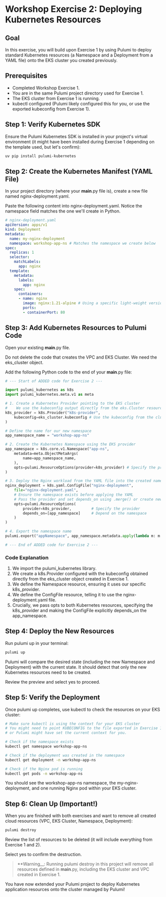 # Workshop Exercise 2: Deploying Kubernetes Resources

## Goal
In this exercise, you will build upon Exercise 1 by using Pulumi to deploy standard Kubernetes resources (a Namespace and a Deployment from a YAML file) onto the EKS cluster you created previously.

## Prerequisites

- Completed Workshop Exercise 1.
- You are in the same Pulumi project directory used for Exercise 1.
- The EKS cluster from Exercise 1 is running.
- kubectl configured (Pulumi likely configured this for you, or use the exported kubeconfig from Exercise 1).

## Step 1: Verify Kubernetes SDK

Ensure the Pulumi Kubernetes SDK is installed in your project's virtual environment (it might have been installed during Exercise 1 depending on the template used, but let's confirm):

```bash
uv pip install pulumi-kubernetes
```

## Step 2: Create the Kubernetes Manifest (YAML File)

In your project directory (where your __main__.py file is), create a new file named nginx-deployment.yaml.

Paste the following content into nginx-deployment.yaml. Notice the namespace field matches the one we'll create in Python.

```yaml
# nginx-deployment.yaml
apiVersion: apps/v1
kind: Deployment
metadata:
  name: my-nginx-deployment
  namespace: workshop-app-ns # Matches the namespace we create below
spec:
  replicas: 1
  selector:
    matchLabels:
      app: nginx
  template:
    metadata:
      labels:
        app: nginx
    spec:
      containers:
      - name: nginx
        image: nginx:1.21-alpine # Using a specific light-weight version
        ports:
        - containerPort: 80
```

## Step 3: Add Kubernetes Resources to Pulumi Code

Open your existing __main__.py file.

Do not delete the code that creates the VPC and EKS Cluster. We need the eks_cluster object.

Add the following Python code to the end of your __main__.py file:

```python
# --- Start of ADDED code for Exercise 2 ---

import pulumi_kubernetes as k8s
import pulumi_kubernetes.meta.v1 as meta

# 1. Create a Kubernetes Provider pointing to the EKS cluster
#    We use the kubeconfig output directly from the eks.Cluster resource defined earlier.
k8s_provider = k8s.Provider("k8s-provider",
    kubeconfig=eks_cluster.kubeconfig # Use the kubeconfig from the cluster object
)

# Define the name for our new namespace
app_namespace_name = "workshop-app-ns"

# 2. Create the Kubernetes Namespace using the EKS provider
app_namespace = k8s.core.v1.Namespace("app-ns",
    metadata=meta.ObjectMetaArgs(
        name=app_namespace_name,
    ),
    opts=pulumi.ResourceOptions(provider=k8s_provider) # Specify the provider
)

# 3. Deploy the Nginx workload from the YAML file into the created namespace
nginx_deployment = k8s.yaml.ConfigFile("nginx-deployment",
    file="nginx-deployment.yaml",
    # Ensure the namespace exists before applying the YAML
    # Pass the provider and set depends_on using .merge() or create new opts
    opts=pulumi.ResourceOptions(
        provider=k8s_provider,         # Specify the provider
        depends_on=[app_namespace]     # Depend on the namespace
    )
)

# 4. Export the namespace name
pulumi.export("appNamespace", app_namespace.metadata.apply(lambda m: m.name))

# --- End of ADDED code for Exercise 2 ---
```

### Code Explanation

1. We import the pulumi_kubernetes library.
2. We create a k8s.Provider configured with the kubeconfig obtained directly from the eks_cluster object created in Exercise 1.
3. We define the Namespace resource, ensuring it uses our specific k8s_provider.
4. We define the ConfigFile resource, telling it to use the nginx-deployment.yaml file.
5. Crucially, we pass opts to both Kubernetes resources, specifying the k8s_provider and making the ConfigFile explicitly depends_on the app_namespace.

## Step 4: Deploy the New Resources

Run pulumi up in your terminal:

```bash
pulumi up
```

Pulumi will compare the desired state (including the new Namespace and Deployment) with the current state. It should detect that only the new Kubernetes resources need to be created.

Review the preview and select yes to proceed.

## Step 5: Verify the Deployment

Once pulumi up completes, use kubectl to check the resources on your EKS cluster:

```bash
# Make sure kubectl is using the context for your EKS cluster
# You might need to point KUBECONFIG to the file exported in Exercise 1,
# or Pulumi might have set the current context for you.

# Check if the namespace exists
kubectl get namespace workshop-app-ns

# Check if the deployment was created in the namespace
kubectl get deployment -n workshop-app-ns

# Check if the Nginx pod is running
kubectl get pods -n workshop-app-ns
```

You should see the workshop-app-ns namespace, the my-nginx-deployment, and one running Nginx pod within your EKS cluster.

## Step 6: Clean Up (Important!)

When you are finished with both exercises and want to remove all created cloud resources (VPC, EKS Cluster, Namespace, Deployment):

```bash
pulumi destroy
```

Review the list of resources to be deleted (it will include everything from Exercise 1 and 2).

Select yes to confirm the destruction.

> **Warning__: Running pulumi destroy in this project will remove all resources defined in __main__.py, including the EKS cluster and VPC created in Exercise 1.

You have now extended your Pulumi project to deploy Kubernetes application resources onto the cluster managed by Pulumi!
